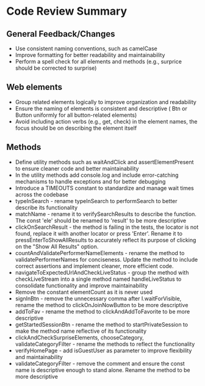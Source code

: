 # Code Review Summary

## General Feedback/Changes
- Use consistent naming conventions, such as camelCase 
- Improve formatting for better readability and maintainability
- Perform a spell check for all elements and methods (e.g., surprice should be corrected to surprise)

## Web elements 
- Group related elements logically to improve organization and readability
- Ensure the naming of elements is consistent and descriptive ( Btn or Button uniformly for all button-related elements)
- Avoid including action verbs (e.g., get, check) in the element names, the focus should be on describing the element itself

## Methods 
- Define utility methods such as waitAndClick and assertElementPresent to ensure cleaner code and better maintainability
- In the utility methods add console.log and include error-catching mechanisms to handle exceptions and for better debugging 
- Introduce a TIMEOUTS constant to standardize and manage wait times across the codebase
- typeInSearch - rename typeInSearch to performSearch to better describe its functionality
- matchName - rename it to verifySearchResults to describe the function. The const 'ele' should be renamed to 'result' to be more descriptive
- clickOnSearchResult - the method is failing in the tests, the locator is not found, replace it with another locator or press 'Enter'. Rename it to pressEnterToShowAllResults to accurately reflect its purpose of clicking on the "Show All Results" option.
- countAndValidatePerformerNameElements - rename the method to validatePerformerNames for conciseness. Update the method to include correct assertions and implement cleaner, more efficient code.
- navigateToExpectedUrlAndCheckLiveStatus - group the method with checkLiveStream into a single method named handleLiveStatus to consolidate functionality and improve maintainability
- Remove the constant elementCount as it is never used
- signInBtn - remove the unnecessary comma after I.waitForVisible, rename the method to clickOnJoinNowButton to be more descriptive
- addToFav - rename the method to clickAndAddToFavorite to be more descriptive
- getStartedSessionBtn - rename the method to startPrivateSession to make the method name reflective of its functionality
- clickAndCheckSurpriseElements, chooseCategory, validateCategoryFilter - rename the methods to reflect the functionality  
- verifyHomePage - add isGuestUser as parameter to improve flexibility and maintainability
- validateCategoryFilter - remove the comment and ensure the const name is descriptive enough to stand alone. Rename the method to be more descriptive
